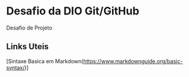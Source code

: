 # Desafio da DIO Git/GitHub
Desafio de Projeto 

## Links Uteis
[Sintaxe Basica em Markdown(https://www.markdownguide.org/basic-syntax/)]
